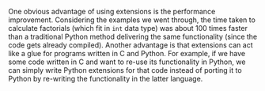 One obvious advantage of using extensions is the performance improvement.
Considering the examples we went through, the time taken to calculate
factorials (which fit in `int` data type) was about 100 times faster than
a traditional Python method delivering the same functionality (since the
code gets already compiled). Another advantage is that extensions can act like
a glue for programs written in C and Python. For example, if we have some code
written in C and want to re-use its functionality in Python, we can simply
write Python extensions for that code instead of porting it to Python by
re-writing the functionality in the latter language.